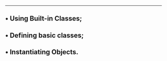 ---------------------------------------
• Using Built-in Classes;
------------------------------------
• Defining basic classes;
-------------------------------------
• Instantiating Objects.
----------------------------------
